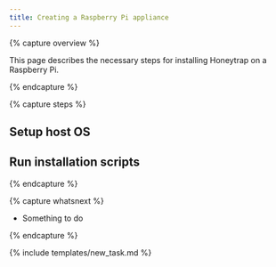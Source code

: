 ```yaml
---
title: Creating a Raspberry Pi appliance
---
```


{% capture overview %}

This page describes the necessary steps for installing Honeytrap on a Raspberry Pi.

{% endcapture %}


{% capture steps %}

## Setup host OS



## Run installation scripts

{% endcapture %}


{% capture whatsnext %}

* Something to do

{% endcapture %}

{% include templates/new_task.md %}
